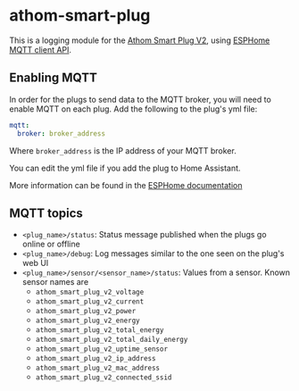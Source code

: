 # athom-smart-plug

This is a logging module for the [Athom Smart Plug V2](https://www.athom.tech/blank-1/esphome-au-plug),
using [ESPHome MQTT client API](https://esphome.io/components/mqtt.html).

## Enabling MQTT

In order for the plugs to send data to the MQTT broker, you will need to enable MQTT on each plug. Add the following to
the plug's yml file:

```yaml
mqtt:
  broker: broker_address
```

Where `broker_address` is the IP address of your MQTT broker.

You can edit the yml file if you add the plug to Home Assistant.

More information can be found in the [ESPHome documentation](https://esphome.io/components/mqtt.html)

## MQTT topics

- `<plug_name>/status`: Status message published when the plugs go online or offline
- `<plug_name>/debug`: Log messages similar to the one seen on the plug's web UI
- `<plug_name>/sensor/<sensor_name>/status`: Values from a sensor. Known sensor names are
    - `athom_smart_plug_v2_voltage`
    - `athom_smart_plug_v2_current`
    - `athom_smart_plug_v2_power`
    - `athom_smart_plug_v2_energy`
    - `athom_smart_plug_v2_total_energy`
    - `athom_smart_plug_v2_total_daily_energy`
    - `athom_smart_plug_v2_uptime_sensor`
    - `athom_smart_plug_v2_ip_address`
    - `athom_smart_plug_v2_mac_address`
    - `athom_smart_plug_v2_connected_ssid`